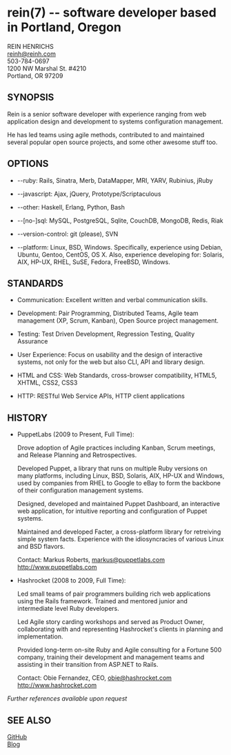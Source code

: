rein(7) -- software developer based in Portland, Oregon
=============

REIN HENRICHS  
<reinh@reinh.com>  
503-784-0697  
1200 NW Marshal St. #4210  
Portland, OR 97209  

SYNOPSIS
--------

Rein is a senior software developer with experience ranging from web
application design and development to systems configuration management.

He has led teams using agile methods, contributed to and maintained several
popular open source projects, and some other awesome stuff too.

OPTIONS
-------

  * --ruby:
    Rails, Sinatra, Merb, DataMapper, MRI, YARV, Rubinius, jRuby

  * --javascript:
    Ajax, jQuery, Prototype/Scriptaculous

  * --other:
    Haskell, Erlang, Python, Bash

  * --[no-]sql:
    MySQL, PostgreSQL, Sqlite, CouchDB, MongoDB, Redis, Riak

  * --version-control:
    git (please), SVN

  * --platform:
    Linux, BSD, Windows. Specifically, experience using Debian, Ubuntu, Gentoo,
    CentOS, OS X. Also, experience developing for: Solaris, AIX, HP-UX, RHEL,
    SuSE, Fedora, FreeBSD, Windows.

STANDARDS
---------

  * Communication:
    Excellent written and verbal communication skills.

  * Development:
    Pair Programming, Distributed Teams, Agile team
    management (XP, Scrum, Kanban), Open Source project management.

  * Testing:
    Test Driven Development, Regression Testing, Quality Assurance

  * User Experience:
    Focus on usability and the design of interactive systems, not only for the
    web but also CLI, API and library design.

  * HTML and CSS:
    Web Standards, cross-browser compatibility, HTML5, XHTML, CSS2, CSS3

  * HTTP:
    RESTful Web Service APIs, HTTP client applications

HISTORY
-------

  * PuppetLabs (2009 to Present, Full Time):

    Drove adoption of Agile practices including Kanban, Scrum meetings, and
    Release Planning and Retrospectives.

    Developed Puppet, a library that runs on multiple Ruby versions on many
    platforms, including Linux, BSD, Solaris, AIX, HP-UX and Windows, used by
    companies from RHEL to Google to eBay to form the backbone of their
    configuration management systems.

    Designed, developed and maintained Puppet Dashboard, an interactive web
    application, for intuitive reporting and configuration of Puppet systems.

    Maintained and developed Facter, a cross-platform library for retreiving
    simple system facts. Experience with the idiosyncracies of various Linux
    and BSD flavors.

    Contact: Markus Roberts, <markus@puppetlabs.com>  
    <http://www.puppetlabs.com>  

  * Hashrocket (2008 to 2009, Full Time):

    Led small teams of pair programmers building rich web applications using
    the Rails framework. Trained and mentored junior and intermediate level
    Ruby developers.

    Led Agile story carding workshops and served as Product Owner,
    collaborating with and representing Hashrocket's clients in planning and
    implementation.

    Provided long-term on-site Ruby and Agile consulting for a Fortune 500
    company, training their development and management teams and assisting in
    their transition from ASP.NET to Rails.

    Contact: Obie Fernandez, CEO, <obie@hashrocket.com>  
    <http://www.hashrocket.com>  

_Further references available upon request_

SEE ALSO
--------

[GitHub](http://github.com/reinh)  
[Blog](http://reinh.com)  
